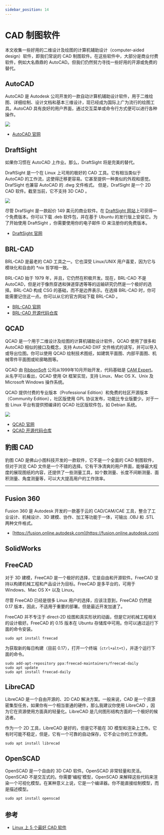 ```yaml
---
sidebar_position: 14
---
```


# CAD 制图软件



本文收集一些好用的二维设计及绘图的计算机辅助设计（computer-aided design）软件，即我们常说的 CAD 制图软件。在这些软件中，大部分是商业付费软件，例如大名鼎鼎的 AutoCAD。但我们仍然努力寻找一些好用的开源或免费的替代。



## AutoCAD

AutoCAD 是 Autodesk 公司开发的一款自动计算机辅助设计软件，用于二维绘图、详细绘制、设计文档和基本三维设计，现已经成为国际上广为流行的绘图工具。AutoCAD 具有良好的用户界面，通过交互菜单或命令行方式便可以进行各种操作。

![](https://static.getiot.tech/AutoCAD-screenshot.png#center)

- [AutoCAD 官网](https://www.autodesk.com/products/autocad/overview)



## DraftSight

如果你习惯在 AutoCAD 上作业。那么，DraftSight 将是完美的替代。

DraftSight 是一个在 Linux 上可用的极好的 CAD 工具。它有相当类似于 AutoCAD 的工作流，这使得迁移更容易。它甚至提供一种类似的外观和感觉。DrafSight 也兼容 AutoCAD 的 .dwg 文件格式。 但是，DrafSight 是一个 2D CAD 软件。截至当前，它不支持 3D CAD 。

![](https://static.getiot.tech/draftsight-screenshot.png#center)

尽管 DrafSight 是一款起价 149 美元的商业软件。在 [DraftSight 网站](https://www.draftsight2018.com/)上可获得一个免费版本。你可以下载 .deb 软件包，并在基于 Ubuntu 的发行版上安装它。为了开始使用 DraftSight ，你需要使用你的电子邮件 ID 来注册你的免费版本。

- [DraftSight 官网](https://www.draftsight.com)



## BRL-CAD

BRL-CAD 是最老的 CAD 工具之一。它也深受 Linux/UNIX 用户喜爱，因为它与模块化和自由的 *nix 哲学相一致。

BRL-CAD 始于 1979 年，并且，它仍然在积极开发。现在，BRL-CAD 不是 AutoCAD，但是对于像热穿透和弹道穿透等等的运输研究仍然是一个极好的选择。BRL-CAD 构成 CSG 的基础，而不是边界表示。在选择 BRL-CAD 时，你可能需要记住这一点。你可以从它的官方网站下载 BRL-CAD 。

- [BRL-CAD 官网](https://brlcad.org)
- [BRL-CAD 开源代码仓库](https://github.com/BRL-CAD/brlcad)



## QCAD

QCAD 是一个用于二维设计及绘图的计算机辅助设计软件，QCAD 使用了很多和 AutoCAD 相似的接口及概念，支持 AutoCAD DXF 文件格式的读写，并可以导入或导出位图。你可以使用 QCAD 绘制技术图纸，如建筑平面图、内部平面图、机械零件平面图或轮廓略图等。

QCAD 由 [RibbonSoft](https://www.ribbonsoft.com) 公司从1999年10月开始开发，代码基础是 [CAM Expert](https://zh.wikipedia.org/w/index.php?title=CAM_Expert&action=edit&redlink=1)。从名字可以看出，QCAD 使用 Qt 框架实现，支持 Linux、Mac OS X、Unix 及 Microsoft Windows 操作系统。

QCAD 提供付费的专业版本（Professional Edition）和免费的社区开源版本（Community Edition），社区版使用 GPL 协议发布，功能比专业版要少。对于一些 Linux 平台有提供预编译的 QCAD 社区版软件包，如 Debian 系统。

![](https://static.getiot.tech/QCAD-screenshot.png#center)

- [QCAD 官网](https://qcad.org)
- [QCAD 开源代码仓库](https://github.com/qcad/qcad)



## 豹图 CAD

豹图 CAD 是佛山小图科技开发的一款软件，它不是一个全面的 CAD 制图软件，但对于浏览 CAD 文件是一个不错的选择。它有干净清爽的用户界面，能够最大程度的展现图纸的内容，还提供了一些测量工具，如个数测量、长度不间断测量、面积测量、角度测量等，可以大大提高用户的工作效率。



---



## Fusion 360

Fusion 360 是 Autodesk 开发的一款基于云的 CAD/CAM/CAE 工具，整合了工业设计、机械设计、3D 建模、协作、加工等功能于一体，可输出 .OBJ 和 .STL 两种文件格式。

- [https://fusion.online.autodesk.com](https://fusion.online.autodesk.com)



## SolidWorks



## FreeCAD

对于 3D 建模，FreeCAD 是一个极好的选择，它是自由和开源软件。FreeCAD 坚持以构建机械工程和产品设计为目标。FreeCAD 是多平台的，可用于 Windows、Mac OS X+ 以及 Linux。

尽管 FreeCAD 已经是很多 Linux 用户的选择，应该注意到，FreeCAD 仍然是 0.17 版本，因此，不适用于重要的部署。但是最近开发加速了。

FreeCAD 并不专注于 direct-2D 绘图和真实形状的动画，但是它对机械工程相关的设计极好。FreeCAD 的 0.15 版本在 Ubuntu 存储库中可用。你可以通过运行下面的命令安装。

```shell
sudo apt install freecad
```

为获取新的每日构建（目前 0.17），打开一个终端（`ctrl+alt+t`），并逐个运行下面的命令。

```shell
sudo add-apt-repository ppa:freecad-maintainers/freecad-daily
sudo apt update
sudo apt install freecad-daily
```



## LibreCAD

LibreCAD 是一个自由开源的、2D CAD 解决方案。一般来说，CAD 是一个资源密集型任务，如果你有一个相当普通的硬件，那么我建议你使用 LibreCAD ，因为它在资源使用方面真的轻量化。LibreCAD 是几何图形结构方面的一个极好的候选者。

作为一个 2D 工具，LibreCAD 是好的，但是它不能在 3D 模型和渲染上工作。它有时可能不稳定，但是，它有一个可靠的自动保存，它不会让你的工作浪费。

```shell
sudo apt install librecad
```



## OpenSCAD

OpenSCAD 是一个自由的 3D CAD 软件。OpenSCAD 非常轻量和灵活。OpenSCAD 不是交互式的。你需要‘编程’模型，OpenSCAD 来解释这些代码来渲染一个可视化模型。在某种意义上说，它是一个编译器。你不能直接绘制模型，而是描述模型。

```shell
sudo apt install openscad
```





## 参考

- [Linux 上 5 个最好 CAD 软件](https://linux.cn/article-11319-1.html)


